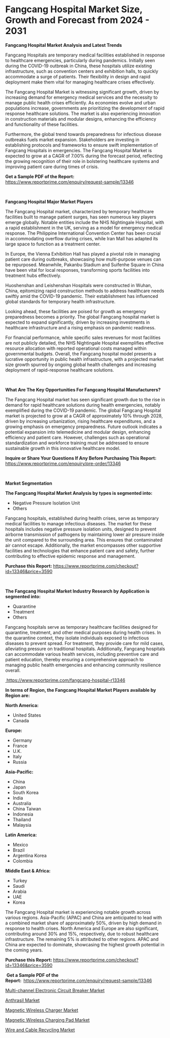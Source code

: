 <p><h1>Fangcang Hospital Market Size, Growth and Forecast from 2024 - 2031</h1></p><p><strong>Fangcang Hospital Market Analysis and Latest Trends</strong></p>
<p><p>Fangcang Hospitals are temporary medical facilities established in response to healthcare emergencies, particularly during pandemics. Initially seen during the COVID-19 outbreak in China, these hospitals utilize existing infrastructure, such as convention centers and exhibition halls, to quickly accommodate a surge of patients. Their flexibility in design and rapid deployment make them vital for managing healthcare crises effectively.</p><p>The Fangcang Hospital Market is witnessing significant growth, driven by increasing demand for emergency medical services and the necessity to manage public health crises efficiently. As economies evolve and urban populations increase, governments are prioritizing the development of rapid response healthcare solutions. The market is also experiencing innovation in construction materials and modular designs, enhancing the efficiency and functionality of these facilities.</p><p>Furthermore, the global trend towards preparedness for infectious disease outbreaks fuels market expansion. Stakeholders are investing in establishing protocols and frameworks to ensure swift implementation of Fangcang Hospitals in emergencies. The Fangcang Hospital Market is expected to grow at a CAGR of 7.00% during the forecast period, reflecting the growing recognition of their role in bolstering healthcare systems and improving patient care during times of crisis.</p></p>
<p><strong>Get a Sample PDF of the Report:&nbsp;</strong> <a href="https://www.reportprime.com/enquiry/request-sample/13346">https://www.reportprime.com/enquiry/request-sample/13346</a></p>
<p>&nbsp;</p>
<p><strong>Fangcang Hospital Major Market Players</strong></p>
<p><p>The Fangcang Hospital market, characterized by temporary healthcare facilities built to manage patient surges, has seen numerous key players emerge globally. Notable entities include the NHS Nightingale Hospital, with a rapid establishment in the UK, serving as a model for emergency medical response. The Philippine International Convention Center has been crucial in accommodating overflow during crises, while Iran Mall has adapted its large space to function as a treatment center.</p><p>In Europe, the Vienna Exhibition Hall has played a pivotal role in managing patient care during outbreaks, showcasing how multi-purpose venues can be repurposed. Meanwhile, Pakanbu Stadium and Suifenhe Square in China have been vital for local responses, transforming sports facilities into treatment hubs effectively. </p><p>Huoshenshan and Leishenshan Hospitals were constructed in Wuhan, China, epitomizing rapid construction methods to address healthcare needs swiftly amid the COVID-19 pandemic. Their establishment has influenced global standards for temporary health infrastructure.</p><p>Looking ahead, these facilities are poised for growth as emergency preparedness becomes a priority. The global Fangcang hospital market is expected to expand significantly, driven by increasing investments in healthcare infrastructure and a rising emphasis on pandemic readiness. </p><p>For financial performance, while specific sales revenues for most facilities are not publicly detailed, the NHS Nightingale Hospital exemplifies effective resource allocation with reported operational costs managed within governmental budgets. Overall, the Fangcang hospital model presents a lucrative opportunity in public health infrastructure, with a projected market size growth spurred by ongoing global health challenges and increasing deployment of rapid-response healthcare solutions.</p></p>
<p>&nbsp;</p>
<p><strong>What Are The Key Opportunities For Fangcang Hospital Manufacturers?</strong></p>
<p><p>The Fangcang Hospital market has seen significant growth due to the rise in demand for rapid healthcare solutions during health emergencies, notably exemplified during the COVID-19 pandemic. The global Fangcang Hospital market is projected to grow at a CAGR of approximately 10% through 2028, driven by increasing urbanization, rising healthcare expenditures, and a growing emphasis on emergency preparedness. Future outlook indicates a potential expansion into telemedicine and modular design, enhancing efficiency and patient care. However, challenges such as operational standardization and workforce training must be addressed to ensure sustainable growth in this innovative healthcare model.</p></p>
<p><strong>Inquire or Share Your Questions If Any Before Purchasing This Report:</strong> <a href="https://www.reportprime.com/enquiry/pre-order/13346">https://www.reportprime.com/enquiry/pre-order/13346</a></p>
<p>&nbsp;</p>
<p><strong>Market Segmentation</strong></p>
<p><strong>The Fangcang Hospital Market Analysis by types is segmented into:</strong></p>
<p><ul><li>Negative Pressure Isolation Unit</li><li>Others</li></ul></p>
<p><p>Fangcang hospitals, established during health crises, serve as temporary medical facilities to manage infectious diseases. The market for these hospitals includes negative pressure isolation units, designed to prevent airborne transmission of pathogens by maintaining lower air pressure inside the unit compared to the surrounding area. This ensures that contaminated air cannot escape. Additionally, the market encompasses other supportive facilities and technologies that enhance patient care and safety, further contributing to effective epidemic response and management.</p></p>
<p><strong>Purchase this Report:&nbsp;</strong><a href="https://www.reportprime.com/checkout?id=13346&price=3590">https://www.reportprime.com/checkout?id=13346&price=3590</a></p>
<p>&nbsp;</p>
<p><strong>The Fangcang Hospital Market Industry Research by Application is segmented into:</strong></p>
<p><ul><li>Quarantine</li><li>Treatment</li><li>Others</li></ul></p>
<p><p>Fangcang hospitals serve as temporary healthcare facilities designed for quarantine, treatment, and other medical purposes during health crises. In the quarantine context, they isolate individuals exposed to infectious diseases to prevent spread. For treatment, they provide care for mild cases, alleviating pressure on traditional hospitals. Additionally, Fangcang hospitals can accommodate various health services, including preventive care and patient education, thereby ensuring a comprehensive approach to managing public health emergencies and enhancing community resilience overall.</p></p>
<p><a href="https://www.reportprime.com/fangcang-hospital-r13346">&nbsp;https://www.reportprime.com/fangcang-hospital-r13346</a></p>
<p><strong>In terms of Region, the Fangcang Hospital Market Players available by Region are:</strong></p>
<p>
    <p> <strong> North America: </strong>
        <ul>
            <li>United States</li>
            <li>Canada</li>
        </ul>
        </p> 
    <p> <strong> Europe: </strong>
        <ul>
            <li>Germany</li>
            <li>France</li>
            <li>U.K.</li>
            <li>Italy</li>
            <li>Russia</li>
        </ul>
        </p> 
    <p> <strong> Asia-Pacific: </strong>
        <ul>
            <li>China</li>
            <li>Japan</li>
            <li>South Korea</li>
            <li>India</li>
            <li>Australia</li>
            <li>China Taiwan</li>
            <li>Indonesia</li>
            <li>Thailand</li>
            <li>Malaysia</li>
        </ul>
        </p> 
    <p> <strong> Latin America: </strong>
        <ul>
            <li>Mexico</li>
            <li>Brazil</li>
            <li>Argentina Korea</li>
            <li>Colombia</li>
        </ul>
        </p> 
    <p> <strong> Middle East & Africa: </strong>
        <ul>
            <li>Turkey</li>
            <li>Saudi</li>
            <li>Arabia</li>
            <li>UAE</li>
            <li>Korea</li>
        </ul>
    </p>
    </p>
<p><p>The Fangcang Hospital market is experiencing notable growth across various regions. Asia-Pacific (APAC) and China are anticipated to lead with a combined market share of approximately 50%, driven by high demand in response to health crises. North America and Europe are also significant, contributing around 30% and 15%, respectively, due to robust healthcare infrastructure. The remaining 5% is attributed to other regions. APAC and China are expected to dominate, showcasing the highest growth potential in the coming years.</p></p>
<p><strong>Purchase this Report: </strong><a href="https://www.reportprime.com/checkout?id=13346&price=3590">https://www.reportprime.com/checkout?id=13346&price=3590</a></p>
<p>&nbsp;<strong>Get a Sample PDF of the Report:&nbsp;&nbsp;</strong><a href="https://www.reportprime.com/enquiry/request-sample/13346">https://www.reportprime.com/enquiry/request-sample/13346</a></p>
<p><strong></strong></p>
<p><p><a href="https://medium.com/@colin.burgess8756/the-global-multi-channel-electronic-circuit-breaker-market-is-projected-to-experience-an-annual-3719cf270b44">Multi-channel Electronic Circuit Breaker Market</a></p><p><a href="https://issuu.com/reportprime-2/docs/anthrasil-market-size-2030.pptx_5c1a021aad0b3f">Anthrasil Market</a></p><p><a href="https://www.linkedin.com/pulse/global-magnetic-wireless-charger-market-sector2024-2031-xfefe?trackingId=052rLs0kSGOkHk5ktxTQxw%3D%3D">Magnetic Wireless Charger Market</a></p><p><a href="https://www.linkedin.com/pulse/market-forecasting-change-global-magnetic-wireless-charging-i3s5e?trackingId=HcexlKptRSybfznPEHnxTA%3D%3D">Magnetic Wireless Charging Pad Market</a></p><p><a href="https://github.com/fty54g/Market-Research-Report-List-1/blob/main/wire-and-cable-recycling-market.md">Wire and Cable Recycling Market</a></p></p>